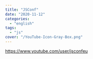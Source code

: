 ```yaml
---
title: "JSConf"
date: "2020-11-12"
categories:
  - "english"
tags:
  - "js"
cover: "/YouTube-Icon-Gray-Box.png"
---
```


https://www.youtube.com/user/jsconfeu
